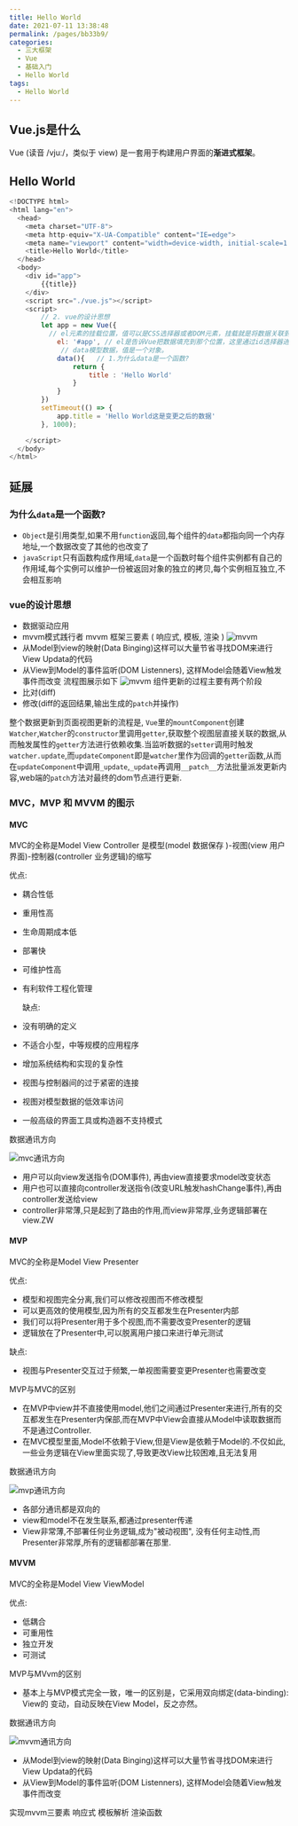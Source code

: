 ```yaml
---
title: Hello World
date: 2021-07-11 13:38:48
permalink: /pages/bb33b9/
categories:
  - 三大框架
  - Vue
  - 基础入门
  - Hello World
tags:
  - Hello World
---
```


## Vue.js是什么

  Vue (读音 /vjuː/，类似于 view) 是一套用于构建用户界面的**渐进式框架**。

## Hello World

```js
<!DOCTYPE html>
<html lang="en">
  <head>
    <meta charset="UTF-8">
    <meta http-equiv="X-UA-Compatible" content="IE=edge">
    <meta name="viewport" content="width=device-width, initial-scale=1.0">
    <title>Hello World</title>
  </head>
  <body>
    <div id="app">
        {{title}}
    </div>
    <script src="./vue.js"></script>
    <script>
        // 2. vue的设计思想
        let app = new Vue({
          // el元素的挂载位置，值可以是CSS选择器或者DOM元素，挂载就是将数据关联到页面的某个标签上。
            el: '#app', // el是告诉Vue把数据填充到那个位置，这里通过id选择器进行绑定到那个标签。
             // data模型数据，值是一个对象。
            data(){   // 1.为什么data是一个函数?
                return {
                    title : 'Hello World'
                }
            }
        })
        setTimeout(() => {
            app.title = 'Hello World这是变更之后的数据'
        }, 1000);

    </script>
  </body>
</html>
```

## 延展

### 为什么`data`是一个函数?

* `Object`是引用类型,如果不用`function`返回,每个组件的`data`都指向同一个内存地址,一个数据改变了其他的也改变了
* `javaScript`只有函数构成作用域,`data`是一个函数时每个组件实例都有自己的作用域,每个实例可以维护一份被返回对象的独立的拷贝,每个实例相互独立,不会相互影响

### vue的设计思想

* 数据驱动应用
* mvvm模式践行者 mvvm 框架三要素 ( 响应式, 模板, 渲染 )
![mvvm](/Vue/mvvm.jpg)
* 从Model到view的映射(Data Binging)这样可以大量节省寻找DOM来进行View Updata的代码
* 从View到Model的事件监听(DOM Listenners), 这样Model会随着View触发事件而改变
流程图展示如下
![mvvm](/Vue/vue-mvvm.jpg)
组件更新的过程主要有两个阶段
* 比对(diff)
* 修改(diff的返回结果,输出生成的`patch`并操作)

整个数据更新到页面视图更新的流程是, `Vue`里的`mountComponent`创建`Watcher`,`Watcher`的`constructor`里调用`getter`,获取整个视图层直接关联的数据,从而触发属性的`getter`方法进行依赖收集.当监听数据的`setter`调用时触发`watcher.update`,而`updateComponent`即是`watcher`里作为回调的`getter`函数,从而在`updateComponent`中调用`_update`,`_update`再调用`__patch__`方法批量派发更新内容,web端的`patch`方法对最终的dom节点进行更新.

### MVC，MVP 和 MVVM 的图示

#### MVC

  MVC的全称是Model View Controller 是模型(model 数据保存 )-视图(view 用户界面)-控制器(controller 业务逻辑)的缩写

  优点:

* 耦合性低
* 重用性高
* 生命周期成本低
* 部署快
* 可维护性高
* 有利软件工程化管理

  缺点:

* 没有明确的定义
* 不适合小型，中等规模的应用程序
* 增加系统结构和实现的复杂性
* 视图与控制器间的过于紧密的连接
* 视图对模型数据的低效率访问
* 一般高级的界面工具或构造器不支持模式

数据通讯方向

![mvc通讯方向](/Vue/mvc-flowto.png)

* 用户可以向view发送指令(DOM事件), 再由view直接要求model改变状态
* 用户也可以直接向controller发送指令(改变URL触发hashChange事件),再由controller发送给view
* controller非常薄,只是起到了路由的作用,而view非常厚,业务逻辑部署在view.ZW

#### MVP

MVC的全称是Model View Presenter

优点:

* 模型和视图完全分离,我们可以修改视图而不修改模型
* 可以更高效的使用模型,因为所有的交互都发生在Presenter内部
* 我们可以将Presenter用于多个视图,而不需要改变Presenter的逻辑
* 逻辑放在了Presenter中,可以脱离用户接口来进行单元测试

缺点:

* 视图与Presenter交互过于频繁,一单视图需要变更Presenter也需要改变

MVP与MVC的区别

* 在MVP中view并不直接使用model,他们之间通过Presenter来进行,所有的交互都发生在Presenter内保部,而在MVP中View会直接从Model中读取数据而不是通过Controller.
* 在MVC模型里面,Model不依赖于View,但是View是依赖于Model的.不仅如此,一些业务逻辑在View里面实现了,导致更改View比较困难,且无法复用

数据通讯方向

![mvp通讯方向](/Vue/mvp-flowto.png)

* 各部分通讯都是双向的
* view和model不在发生联系,都通过presenter传递
* View非常薄,不部署任何业务逻辑,成为"被动视图", 没有任何主动性,而Presenter非常厚,所有的逻辑都部署在那里.

#### MVVM

MVC的全称是Model View ViewModel

优点:

* 低耦合
* 可重用性
* 独立开发
* 可测试

MVP与MVvm的区别

* 基本上与MVP模式完全一致，唯一的区别是，它采用双向绑定(data-binding): View的 变动，自动反映在View Model，反之亦然。

数据通讯方向

![mvvm通讯方向](/Vue/mvvm-flowto.png)

* 从Model到view的映射(Data Binging)这样可以大量节省寻找DOM来进行View Updata的代码
* 从View到Model的事件监听(DOM Listenners), 这样Model会随着View触发事件而改变

实现mvvm三要素 响应式 模板解析 渲染函数
